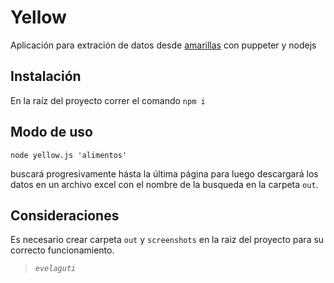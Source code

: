 # Yellow

Aplicación para extración de datos desde [amarillas](https://amarillas.cl) con puppeter y nodejs 

## Instalación

En la raíz del proyecto correr el comando ```npm i ```

## Modo de uso
```node yellow.js 'alimentos'```

buscará progresivamente hásta la última página para luego descargará los datos en un archivo excel con el nombre de la busqueda en la carpeta ```out```. 

## Consideraciones   
Es necesario crear carpeta ```out``` y ```screenshots``` en la raiz del proyecto para su correcto funcionamiento.

> <cite>```evelaguti```</cite>